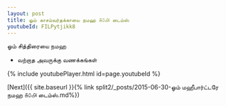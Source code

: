 ```yaml
---
layout: post
title: ஓம் காசம்வர்தக்காயை நமஹ ௧௦௮ டைம்ஸ்
youtubeId: FILPytjikk8
---
```

 
 
 ஓம் சித்திரையை நமஹ  
 
 - வற்றாத அவருக்கு வணக்கங்கள் 
 
  
 
  
 
 
 
 
 
 


{% include youtubePlayer.html id=page.youtubeId %}
 
[Next]({{ site.baseurl }}{% link  split2/_posts/2015-06-30-ஓம் மஹீபார்ட்டரே நமஹ ௧௦௮ டைம்ஸ்.md%})
 
